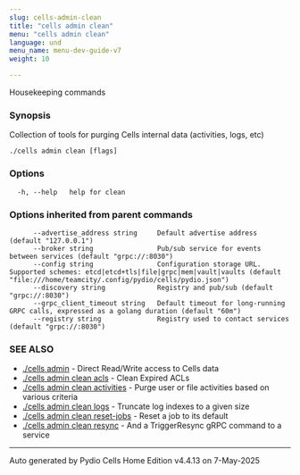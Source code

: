 ```yaml
---
slug: cells-admin-clean
title: "cells admin clean"
menu: "cells admin clean"
language: und
menu_name: menu-dev-guide-v7
weight: 10

---
```

Housekeeping commands

### Synopsis

Collection of tools for purging Cells internal data (activities, logs, etc)

```
./cells admin clean [flags]
```

### Options

```
  -h, --help   help for clean
```

### Options inherited from parent commands

```
      --advertise_address string     Default advertise address (default "127.0.0.1")
      --broker string                Pub/sub service for events between services (default "grpc://:8030")
      --config string                Configuration storage URL. Supported schemes: etcd|etcd+tls|file|grpc|mem|vault|vaults (default "file:///home/teamcity/.config/pydio/cells/pydio.json")
      --discovery string             Registry and pub/sub (default "grpc://:8030")
      --grpc_client_timeout string   Default timeout for long-running GRPC calls, expressed as a golang duration (default "60m")
      --registry string              Registry used to contact services (default "grpc://:8030")
```

### SEE ALSO

* [./cells admin](../cells-admin)	 - Direct Read/Write access to Cells data
* [./cells admin clean acls](../cells-admin-clean-acls)	 - Clean Expired ACLs
* [./cells admin clean activities](../cells-admin-clean-activities)	 - Purge user or file activities based on various criteria
* [./cells admin clean logs](../cells-admin-clean-logs)	 - Truncate log indexes to a given size
* [./cells admin clean reset-jobs](../cells-admin-clean-reset-jobs)	 - Reset a job to its default
* [./cells admin clean resync](../cells-admin-clean-resync)	 - And a TriggerResync gRPC command to a service


---
Auto generated by  Pydio Cells Home Edition v4.4.13 on 7-May-2025
